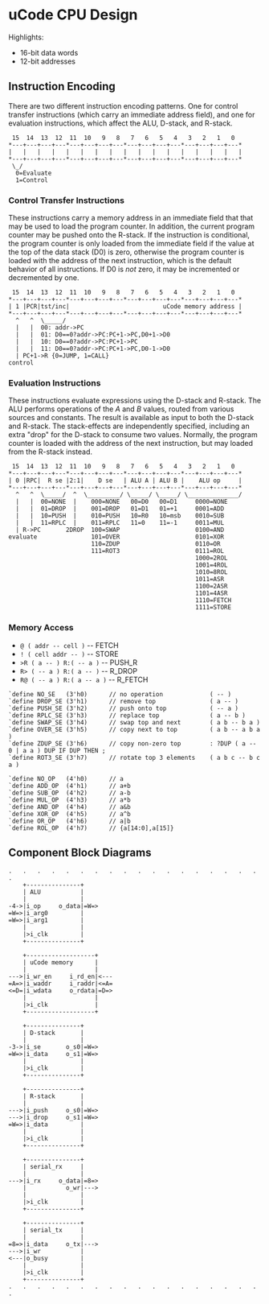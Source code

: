 # uCode CPU Design

Highlights:

  * 16-bit data words
  * 12-bit addresses

## Instruction Encoding

There are two different instruction encoding patterns. One for control
transfer instructions (which carry an immediate address field), and one
for evaluation instructions, which affect the ALU, D-stack, and R-stack.

     15  14  13  12  11  10   9   8   7   6   5   4   3   2   1   0
    *---+---+---+---*---+---+---+---*---+---+---+---*---+---+---+---*
    |   |   |   |   |   |   |   |   |   |   |   |   |   |   |   |   |
    *---+---+---+---*---+---+---+---*---+---+---+---*---+---+---+---*
     \_/
      0=Evaluate
      1=Control

### Control Transfer Instructions

These instructions carry a memory address in an immediate field that
that may be used to load the program counter. In addition, the current
program counter may be pushed onto the R-stack. If the instruction is
conditional, the program counter is only loaded from the immediate
field if the value at the top of the data stack (D0) is zero, otherwise
the program counter is loaded with the address of the next instruction,
which is the default behavior of all instructions. If D0 is _not_ zero,
it may be incremented or decremented by one.

     15  14  13  12  11  10   9   8   7   6   5   4   3   2   1   0
    *---+---+---+---*---+---+---+---*---+---+---+---*---+---+---+---*
    | 1 |PCR|tst/inc|                          uCode memory address |
    *---+---+---+---*---+---+---+---*---+---+---+---*---+---+---+---*
      ^   ^  \_____/
      |   |  00: addr->PC
      |   |  01: D0==0?addr->PC:PC+1->PC,D0+1->D0
      |   |  10: D0==0?addr->PC:PC+1->PC
      |   |  11: D0==0?addr->PC:PC+1->PC,D0-1->D0
      | PC+1->R {0=JUMP, 1=CALL}
    control

### Evaluation Instructions

These instructions evaluate expressions using the D-stack and R-stack.
The ALU performs operations of the _A_ and _B_ values, routed from
various sources and constants. The result is available as input to
both the D-stack and R-stack. The stack-effects are independently
specified, including an extra "drop" for the D-stack to consume two
values. Normally, the program counter is loaded with the address of
the next instruction, but may loaded from the R-stack instead.

     15  14  13  12  11  10   9   8   7   6   5   4   3   2   1   0
    *---+---+---+---*---+---+---+---*---+---+---+---*---+---+---+---*
    | 0 |RPC|  R se |2:1|    D se   | ALU A | ALU B |    ALU op     |
    *---+---+---+---*---+---+---+---*---+---+---+---*---+---+---+---*
      ^   ^  \_____/  ^  \_________/ \_____/ \_____/ \______________/
      |   |  00=NONE  |    000=NONE   00=D0   00=D1     0000=NONE
      |   |  01=DROP  |    001=DROP   01=D1   01=+1     0001=ADD
      |   |  10=PUSH  |    010=PUSH   10=R0   10=msb    0010=SUB
      |   |  11=RPLC  |    011=RPLC   11=0    11=-1     0011=MUL
      | R->PC       2DROP  100=SWAP                     0100=AND
    evaluate               101=OVER                     0101=XOR
                           110=ZDUP                     0110=OR 
                           111=ROT3                     0111=ROL
                                                        1000=2ROL
                                                        1001=4ROL
                                                        1010=8ROL
                                                        1011=ASR
                                                        1100=2ASR
                                                        1101=4ASR
                                                        1110=FETCH
                                                        1111=STORE

### Memory Access

  * `@ ( addr -- cell )` -- FETCH
  * `! ( cell addr -- )` -- STORE
  * `>R ( a -- ) R:( -- a )` -- PUSH_R
  * `R> ( -- a ) R:( a -- )` -- R_DROP
  * `R@ ( -- a ) R:( a -- a )` -- R_FETCH


```
`define NO_SE   (3'h0)      // no operation             ( -- )
`define DROP_SE (3'h1)      // remove top               ( a -- )
`define PUSH_SE (3'h2)      // push onto top            ( -- a )
`define RPLC_SE (3'h3)      // replace top              ( a -- b )
`define SWAP_SE (3'h4)      // swap top and next        ( a b -- b a )
`define OVER_SE (3'h5)      // copy next to top         ( a b -- a b a )
`define ZDUP_SE (3'h6)      // copy non-zero top        : ?DUP ( a -- 0 | a a ) DUP IF DUP THEN ;
`define ROT3_SE (3'h7)      // rotate top 3 elements    ( a b c -- b c a )

`define NO_OP   (4'h0)      // a
`define ADD_OP  (4'h1)      // a+b
`define SUB_OP  (4'h2)      // a-b
`define MUL_OP  (4'h3)      // a*b
`define AND_OP  (4'h4)      // a&b
`define XOR_OP  (4'h5)      // a^b
`define OR_OP   (4'h6)      // a|b
`define ROL_OP  (4'h7)      // {a[14:0],a[15]}
```

## Component Block Diagrams

    .   .   .   .   .   .   .   .   .   .   .   .   .   .   .   .   .   .   .
        +---------------+
        | ALU           |
        |               |
    -4->|i_op     o_data|=W=>
    =W=>|i_arg0         |
    =W=>|i_arg1         |
        |               |
        |>i_clk         |
        +---------------+

        +-------------------+
        | uCode memory      |
        |                   |
    --->|i_wr_en     i_rd_en|<---
    =A=>|i_waddr     i_raddr|<=A=
    <=D=|i_wdata     o_rdata|=D=>
        |                   |
        |>i_clk             |
        +-------------------+

        +---------------+
        | D-stack       |
        |               |
    -3->|i_se       o_s0|=W=>
    =W=>|i_data     o_s1|=W=>
        |               |
        |>i_clk         |
        +---------------+

        +---------------+
        | R-stack       |
        |               |
    --->|i_push     o_s0|=W=>
    --->|i_drop     o_s1|=W=>
    =W=>|i_data         |
        |               |
        |>i_clk         |
        +---------------+

        +---------------+
        | serial_rx     |
        |               |
    --->|i_rx     o_data|=8=>
        |           o_wr|--->
        |               |
        |>i_clk         |
        +---------------+

        +---------------+
        | serial_tx     |
        |               |
    =8=>|i_data     o_tx|--->
    --->|i_wr           |
    <---|o_busy         |
        |               |
        |>i_clk         |
        +---------------+
    .   .   .   .   .   .   .   .   .   .   .   .   .   .   .   .   .   .   .
